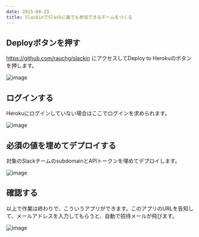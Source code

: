```yaml
---
date: 2015-08-23
title: SlackinでSlackに誰でも参加できるチームをつくる
---
```


## Deployボタンを押す
https://github.com/rauchg/slackin にアクセスしてDeploy to Herokuのボタンを押します。

![image](https://qiita-image-store.s3.amazonaws.com/0/4365/dbce5b0e-a27a-b2cd-590f-8ac137bd5eb0.png)

## ログインする
Herokuにログインしていない場合はここでログインを求められます。

![image](https://qiita-image-store.s3.amazonaws.com/0/4365/1d0f5f18-c6e5-5ede-a58e-c400c784b416.png)

## 必須の値を埋めてデプロイする
対象のSlackチームのsubdomainとAPIトークンを埋めてデプロイします。

![image](https://qiita-image-store.s3.amazonaws.com/0/4365/48db105c-6652-8e60-33a2-bbf0291fc7ea.png)

## 確認する
以上で作業は終わりで、こういうアプリができます。このアプリのURLを告知して、メールアドレスを入力してもらうと、自動で招待メールが飛びます。

![image](https://qiita-image-store.s3.amazonaws.com/0/4365/7511a7f1-7041-458a-8d93-629ec4bcfa60.png)

